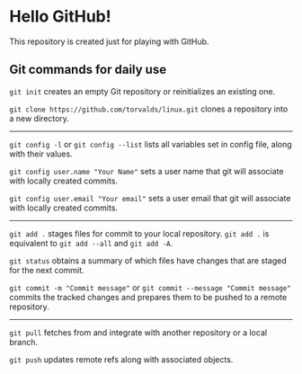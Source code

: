 # Hello GitHub!
This repository is created just for playing with GitHub.

## Git commands for daily use

`git init` creates an empty Git repository or reinitializes an existing one.

`git clone https://github.com/torvalds/linux.git` clones a repository into a new directory.

***

`git config -l` or `git config --list` lists all variables set in config file, along with their values.

`git config user.name "Your Name"` sets a user name that git will associate with locally created commits.

`git config user.email "Your email"` sets a user email that git will associate with locally created commits. 

***

`git add .` stages files for commit to your local repository.
`git add .` is equivalent to `git add --all` and `git add -A`.

`git status` obtains a summary of which files have changes that are staged for the next commit.

`git commit -m "Commit message"` or `git commit --message "Commit message"` commits the tracked changes and prepares them to be pushed to a remote repository.

***

`git pull` fetches from and integrate with another repository or a local branch.

`git push` updates remote refs along with associated objects.
